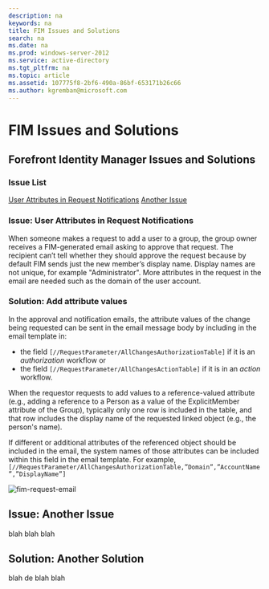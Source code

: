 ```yaml
---
description: na
keywords: na
title: FIM Issues and Solutions
search: na
ms.date: na
ms.prod: windows-server-2012
ms.service: active-directory
ms.tgt_pltfrm: na
ms.topic: article
ms.assetid: 107775f8-2bf6-490a-86bf-653171b26c66
ms.author: kgremban@microsoft.com
---
```

# FIM Issues and Solutions
## Forefront Identity Manager Issues and Solutions
### Issue List
[User Attributes in Request Notifications](#issue_-user-attributes-in-request-notifications)
[Another Issue](#another-issue)

### Issue: User Attributes in Request Notifications
When someone makes a request to add a user to a group, the group owner receives a FIM-generated email asking to approve that request. The recipient can’t tell whether they should approve the request because by default FIM sends just the new member’s display name. Display names are not unique, for example "Administrator".   More attributes in the request in the email are needed such as the domain of the user account.

### Solution: Add attribute values
In the approval and notification emails, the attribute values of the change being requested can be sent in the email message body by including in the email template in:

-  the field `[//RequestParameter/AllChangesAuthorizationTable]` if it is an *authorization* workflow or 
- the field `[//RequestParameter/AllChangesActionTable]` if it is in an *action* workflow.

When the requestor requests to add values to a reference-valued attribute (e.g., adding a reference to a Person as a value of the ExplicitMember attribute of the Group), typically only one row is included in the table, and that row includes the display name of the requested linked object (e.g., the person's name).   
 
If different or additional attributes of the referenced object should be included in the email, the system names of those attributes can be included within this field in the email template.  For example, `[//RequestParameter/AllChangesAuthorizationTable,”Domain”,”AccountName”,”DisplayName”]`
 
![fim-request-email](/Image/fim-request-email.jpg)

## Issue: Another Issue
blah blah blah
## Solution: Another Solution
blah de blah blah